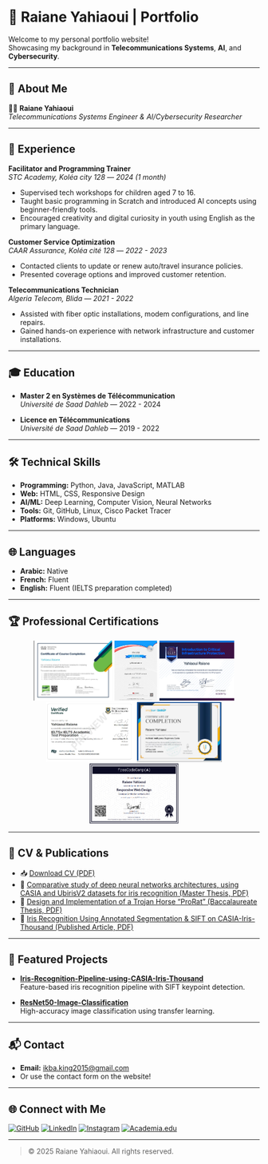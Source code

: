 
# 📁 Raiane Yahiaoui | Portfolio

Welcome to my personal portfolio website!  
Showcasing my background in **Telecommunications Systems**, **AI**, and **Cybersecurity**.

---

## 🚀 About Me

👩‍💻 **Raiane Yahiaoui**  
*Telecommunications Systems Engineer & AI/Cybersecurity Researcher*

---

## 💼 Experience

**Facilitator and Programming Trainer**  
*STC Academy, Koléa city 128* — *2024 (1 month)*  
- Supervised tech workshops for children aged 7 to 16.
- Taught basic programming in Scratch and introduced AI concepts using beginner-friendly tools.
- Encouraged creativity and digital curiosity in youth using English as the primary language.

**Customer Service Optimization**  
*CAAR Assurance, Koléa cité 128* — *2022 - 2023*  
- Contacted clients to update or renew auto/travel insurance policies.
- Presented coverage options and improved customer retention.

**Telecommunications Technician**  
*Algeria Telecom, Blida* — *2021 - 2022*  
- Assisted with fiber optic installations, modem configurations, and line repairs.
- Gained hands-on experience with network infrastructure and customer installations.

---

## 🎓 Education

- **Master 2 en Systèmes de Télécommunication**  
  *Université de Saad Dahleb* — 2022 - 2024

- **Licence en Télécommunications**  
  *Université de Saad Dahleb* — 2019 - 2022

---

## 🛠 Technical Skills

- **Programming:** Python, Java, JavaScript, MATLAB
- **Web:** HTML, CSS, Responsive Design
- **AI/ML:** Deep Learning, Computer Vision, Neural Networks
- **Tools:** Git, GitHub, Linux, Cisco Packet Tracer
- **Platforms:** Windows, Ubuntu

---

## 🌐 Languages

- **Arabic:** Native  
- **French:** Fluent  
- **English:** Fluent (IELTS preparation completed)

---

## 🏆 Professional Certifications

<p align="center">
  <img src="Course certaficate of Introduction to Cybersecurity from CISCO.jpg" alt="Cisco Cybersecurity Certificate" height="120"/>
  <img src="Course certaficate of Applications of TCP and IP network from HUAWEI.jpeg" alt="Huawei TCP/IP Certificate" height="120"/>
  <img src="Course certaficate of Introduction to Critical Infrastructure Protection from OPSWAT.png" alt="OPSWAT Critical Infrastructure Certificate" height="120"/>
  <img src="IELTS Academic test preparation.jpg" alt="IELTS UQ Certificate" height="120"/>
  <img src="Certaficate of Artificial Intelligence Beginner Guide.png" alt="Simplilearn AI Certificate" height="120"/>
  <img src="Certaficate of Responsive Web Designe.png" alt="FreeCodeCamp Responsive Web Design Certificate" height="120"/>
</p>

---

## 📄 CV & Publications

- 📥 [Download CV (PDF)](Raiane_Yahiaoui_CV.pdf)
- 📑 [Comparative study of deep neural networks architectures, using CASIA and UbirisV2 datasets for iris recognition (Master Thesis, PDF)](Master's%20degree%20graduation%20%20thesis.pdf)
- 📑 [Design and Implementation of a Trojan Horse “ProRat” (Baccalaureate Thesis, PDF)](Thesis%20of%20Baccalaureate%20Degree%20%28Design%20and%20Implementation%20of%20a%20Trojan%20Horse%20ProRat%20%281%29.pdf)
- 📰 [Iris Recognition Using Annotated Segmentation & SIFT on CASIA-Iris-Thousand (Published Article, PDF)](Iris%20Recognition%20Using%20Annotated%20Segmentation%20%26%20SIFT%20on%20CASIA-Iris-Thousand.pdf)

---

## 📂 Featured Projects

- **[Iris-Recognition-Pipeline-using-CASIA-Iris-Thousand](https://github.com/raianeyahiaoui/Iris-Recognition-Pipeline-using-CASIA-Iris-Thousand)**  
  Feature-based iris recognition pipeline with SIFT keypoint detection.

- **[ResNet50-Image-Classification](https://github.com/raianeyahiaoui/ResNet50-Image-Classification)**  
  High-accuracy image classification using transfer learning.

---

## 📬 Contact

- **Email:** [ikba.king2015@gmail.com](mailto:ikba.king2015@gmail.com)
- Or use the contact form on the website!

---

## 🌐 Connect with Me

[![GitHub](https://img.shields.io/badge/GitHub-181717?style=flat&logo=github&logoColor=white)](https://github.com/raianeyahiaoui)
[![LinkedIn](https://img.shields.io/badge/LinkedIn-0077B5?style=flat&logo=linkedin&logoColor=white)](https://www.linkedin.com/in/yahiaoui-raiane-253911262/)
[![Instagram](https://img.shields.io/badge/Instagram-E4405F?style=flat&logo=instagram&logoColor=white)](https://www.instagram.com/lushpinkaura/)
[![Academia.edu](https://img.shields.io/badge/Academia.edu-41454A?style=flat&logo=academia&logoColor=white)](https://uni-blida.academia.edu/RaianeYahiaoui)

---

> © 2025 Raiane Yahiaoui. All rights reserved.
